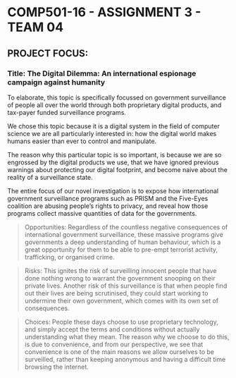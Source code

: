 # COMP501-16 - ASSIGNMENT 3 - TEAM 04
## PROJECT FOCUS:
### Title: The Digital Dilemma: An international espionage campaign against humanity

To elaborate, this topic is specifically focussed on government surveillance of people all over the world through both proprietary digital products, and tax-payer funded surveillance programs.

We chose this topic because it is a digital system in the field of computer science we are all particularly interested in: how the digital world makes humans easier than ever to control and manipulate.

The reason why this particular topic is so important, is because we are so engrossed by the digital products we use, that we have ignored previous warnings about protecting our digital footprint, and become naive about the reality of a surveillance state.

The entire focus of our novel investigation is to expose how international government surveillance programs such as PRISM and the Five-Eyes coalition are abusing people’s rights to privacy, and reveal how those programs collect massive quantities of data for the governments.

> Opportunities: Regardless of the countless negative consequences of international government surveillance, these massive programs give governments a deep understanding of human behaviour, which is a great opportunity for them to be able to pre-empt terrorist activity, trafficking, or organised crime.

> Risks: This ignites the risk of surveilling innocent people that have done nothing wrong to warrant the government snooping on their private lives. Another risk of this surveillance is that when people find out their lives are being scrutinised, they could start working to undermine their own government, which comes with its own set of consequences.

> Choices: People these days choose to use proprietary technology, and simply accept the terms and conditions without actually understanding what they mean. The reason why we choose to do this, is due to convenience, and from our perspective, we see that convenience is one of the main reasons we allow ourselves to be surveilled, rather than keeping anonymous and having a difficult time browsing the internet.